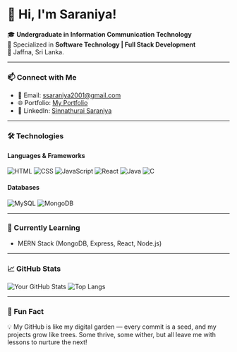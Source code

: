# 👋 Hi, I'm Saraniya!

🎓 **Undergraduate in Information Communication Technology**  
🌟 Specialized in **Software Technology | Full Stack Development**  
 📍 Jaffna, Sri Lanka.  

---

### 📫 Connect with Me
- 📧 Email: [ssaraniya2001@gmail.com](mailto:ssaraniya2001@example.com)  
- 🌐 Portfolio: [My Portfolio](#)  
- 🔗 LinkedIn: [Sinnathurai Saraniya](https://www.linkedin.com/in/saraniya2001/)  

---

### 🛠️ Technologies

#### **Languages & Frameworks**
![HTML](https://img.shields.io/badge/-HTML-E34F26?logo=html5&logoColor=white&style=flat)
![CSS](https://img.shields.io/badge/-CSS-1572B6?logo=css3&logoColor=white&style=flat)
![JavaScript](https://img.shields.io/badge/-JavaScript-F7DF1E?logo=javascript&logoColor=black&style=flat)
![React](https://img.shields.io/badge/-React-61DAFB?logo=react&logoColor=black&style=flat)
![Java](https://img.shields.io/badge/-Java-007396?logo=java&logoColor=white&style=flat)
![C](https://img.shields.io/badge/-C-A8B9CC?logo=c&logoColor=black&style=flat)

#### **Databases**
![MySQL](https://img.shields.io/badge/-MySQL-4479A1?logo=mysql&logoColor=white&style=flat)
![MongoDB](https://img.shields.io/badge/-MongoDB-47A248?logo=mongodb&logoColor=white&style=flat)

---

### 🌱 Currently Learning
- MERN Stack (MongoDB, Express, React, Node.js)

---

### 📈 GitHub Stats
![Your GitHub Stats](https://github-readme-stats.vercel.app/api?username=saraniya2001&show_icons=true&theme=radical)
![Top Langs](https://github-readme-stats.vercel.app/api/top-langs/?username=saraniya2001&layout=compact&theme=radical)


---

### 🌟 Fun Fact
💡 My GitHub is like my digital garden — every commit is a seed, and my projects grow like trees. Some thrive, some wither, but all leave me with lessons to nurture the next!
